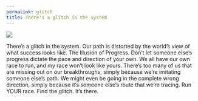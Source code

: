 ```yaml
---
permalink: glitch
title: There's a glitch in the system
---
```


![][image-1]

There’s a glitch in the system. Our path is distorted by the world’s view of what success looks like. The Illusion of Progress. Don’t let someone else’s progress dictate the pace and direction of your own. We all have our own race to run, and my race won’t look like yours. There’s too many of us that are missing out on our breakthroughs, simply because we’re imitating someone else’s path. We might even be going in the complete wrong direction, simply because it’s someone else’s route that we’re tracing. Run YOUR race. Find the glitch. It’s there.

[image-1]:	https://i.imgur.com/Nw1Zk7e.jpg